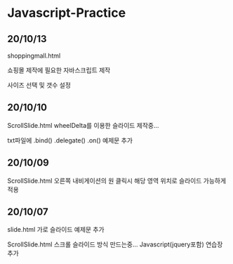 # Javascript-Practice

## 20/10/13

shoppingmall.html

쇼핑몰 제작에 필요한 자바스크립트 제작

사이즈 선택 및 갯수 설정

## 20/10/10

ScrollSlide.html
wheelDelta를 이용한 슬라이드 제작중...

txt파일에
.bind() .delegate() .on() 예제문 추가

## 20/10/09

ScrollSlide.html
오른쪽 내비게이션의 원 클릭시 해당 영역 위치로 슬라이드 가능하게 적용

## 20/10/07

slide.html
가로 슬라이드 예제문 추가

ScrollSlide.html
스크롤 슬라이드 방식 만드는중...
Javascript(jquery포함) 연습장 추가

